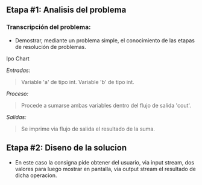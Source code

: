 ## Etapa #1: Analisis del problema

### Transcripción del problema:
- Demostrar, mediante un problema simple, el conocimiento de las etapas de
resolución de problemas.

Ipo Chart

*Entradas:*
>Variable 'a' de tipo int.
>Variable 'b' de tipo int.

*Proceso:*
>Procede a sumarse ambas variables dentro del flujo de salida 'cout'.

*Salidas:*
>Se imprime via flujo de salida el resultado de la suma.

## Etapa #2: Diseno de la solucion
- En este caso la consigna pide obtener del usuario, via input stream, dos valores para luego mostrar en pantalla, via output stream el resultado de dicha operacion.